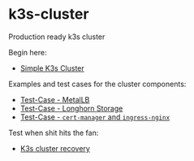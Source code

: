 # k3s-cluster
Production ready k3s cluster

Begin here:
- [Simple K3s Cluster](simple-k3s-cluster.md)

Examples and test cases for the cluster components:
- [Test-Case - MetalLB](test-metallb.md)
- [Test-Case - Longhorn Storage](test-longhorn.md)
- [Test-Case - `cert-manager` and `ingress-nginx`](test-cert-manager-self-signed-pki.md)

Test when shit hits the fan:
- [K3s cluster recovery](test-k3s-shtf-cluster-recovery.md)